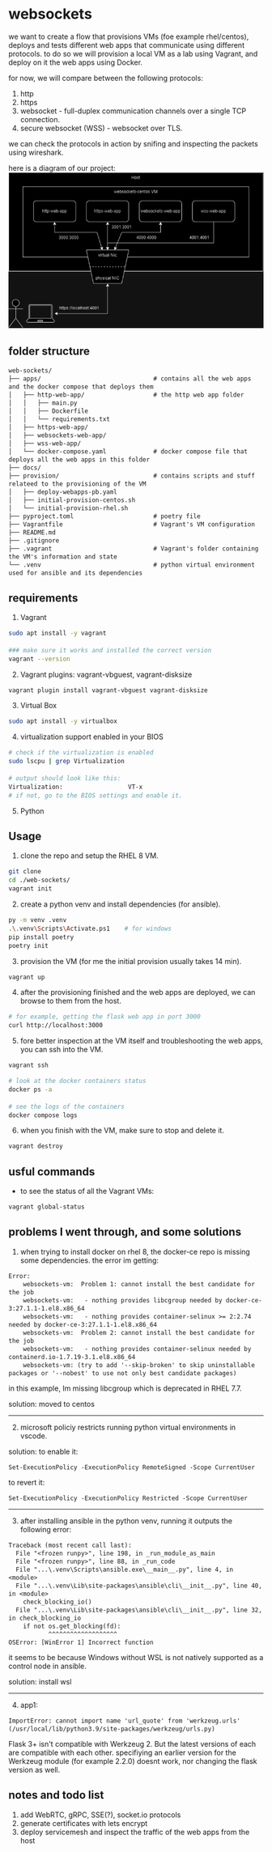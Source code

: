 # websockets
we want to create a flow that provisions VMs (foe example rhel/centos), deploys and tests different web apps that communicate using different protocols.
to do so we will provision a local VM as a lab using Vagrant, and deploy on it the web apps using Docker.

for now, we will compare between the following protocols:
1. http
2. https
3. websocket - full-duplex communication channels over a single TCP connection.
4. secure websocket (WSS) - websocket over TLS.

we can check the protocols in action by snifing and inspecting the packets using wireshark.

here is a diagram of our project:
![testing-protocols diagram](docs/websockets-diagram.drawio.png "testing-protocols diagram")

## folder structure
```
web-sockets/
├── apps/                               # contains all the web apps and the docker compose that deploys them
│   ├── http-web-app/                   # the http web app folder
│   │   ├── main.py
│   │   ├── Dockerfile
│   │   └── requirements.txt
│   ├── https-web-app/
│   ├── websockets-web-app/
│   ├── wss-web-app/
│   └── docker-compose.yaml             # docker compose file that deploys all the web apps in this folder
├── docs/
├── provision/                          # contains scripts and stuff relateed to the provisioning of the VM
│   ├── deploy-webapps-pb.yaml
│   ├── initial-provision-centos.sh
│   └── initial-provision-rhel.sh
├── pyproject.toml                      # poetry file
├── Vagrantfile                         # Vagrant's VM configuration
├── README.md
├── .gitignore
├── .vagrant                            # Vagrant's folder containing the VM's information and state
└── .venv                               # python virtual environment used for ansible and its dependencies
```

## requirements
1. Vagrant
```bash
sudo apt install -y vagrant

### make sure it works and installed the correct version
vagrant --version
```
2. Vagrant plugins: vagrant-vbguest, vagrant-disksize
```bash
vagrant plugin install vagrant-vbguest vagrant-disksize
```
3. Virtual Box
```bash
sudo apt install -y virtualbox
```
4. virtualization support enabled in your BIOS
```bash
# check if the virtualization is enabled
sudo lscpu | grep Virtualization

# output should look like this:
Virtualization:                  VT-x
# if not, go to the BIOS settings and enable it.
```
5. Python

## Usage
1. clone the repo and setup the RHEL 8 VM.
```bash
git clone
cd ./web-sockets/
vagrant init
```
2. create a python venv and install dependencies (for ansible).
```bash
py -m venv .venv
.\.venv\Scripts\Activate.ps1    # for windows
pip install poetry
poetry init
```
3. provision the VM (for me the initial provision usually takes 14 min).
```bash
vagrant up
```
4. after the provisioning finished and the web apps are deployed, we can browse to them from the host.
```bash
# for example, getting the flask web app in port 3000
curl http://localhost:3000
```
5. fore better inspection at the VM itself and troubleshooting the web apps, you can ssh into the VM.
```bash
vagrant ssh
```
```bash
# look at the docker containers status
docker ps -a

# see the logs of the containers
docker compose logs
```
6. when you finish with the VM, make sure to stop and delete it.
```bash
vagrant destroy
```

## usful commands
* to see the status of all the Vagrant VMs:
```bash
vagrant global-status
```

## problems I went through, and some solutions
1. when trying to install docker on rhel 8, the docker-ce repo is missing some dependencies. 
the error im getting:
```
Error:
    websockets-vm:  Problem 1: cannot install the best candidate for the job
    websockets-vm:   - nothing provides libcgroup needed by docker-ce-3:27.1.1-1.el8.x86_64
    websockets-vm:   - nothing provides container-selinux >= 2:2.74 needed by docker-ce-3:27.1.1-1.el8.x86_64
    websockets-vm:  Problem 2: cannot install the best candidate for the job
    websockets-vm:   - nothing provides container-selinux needed by containerd.io-1.7.19-3.1.el8.x86_64
    websockets-vm: (try to add '--skip-broken' to skip uninstallable packages or '--nobest' to use not only best candidate packages)
```
in this example, Im missing libcgroup which is deprecated in RHEL 7.7.

solution: moved to centos

---

2. microsoft policiy restricts running python virtual environments in vscode.

solution: 
to enable it:
```
Set-ExecutionPolicy -ExecutionPolicy RemoteSigned -Scope CurrentUser
```
to revert it:
```
Set-ExecutionPolicy -ExecutionPolicy Restricted -Scope CurrentUser
```

---

3. after installing ansible in the python venv, running it outputs the following error:
```
Traceback (most recent call last):
  File "<frozen runpy>", line 198, in _run_module_as_main
  File "<frozen runpy>", line 88, in _run_code
  File "...\.venv\Scripts\ansible.exe\__main__.py", line 4, in <module>
  File "...\.venv\Lib\site-packages\ansible\cli\__init__.py", line 40, in <module>
    check_blocking_io()
  File "...\.venv\Lib\site-packages\ansible\cli\__init__.py", line 32, in check_blocking_io
    if not os.get_blocking(fd):
           ^^^^^^^^^^^^^^^^^^^
OSError: [WinError 1] Incorrect function
```
it seems to be because Windows without WSL is not natively supported as a control node in ansible.

solution:
install wsl

---

4. app1:
```
ImportError: cannot import name 'url_quote' from 'werkzeug.urls' (/usr/local/lib/python3.9/site-packages/werkzeug/urls.py)
```
Flask 3+ isn't compatible with Werkzeug 2. But the latest versions of each are compatible with each other.
specifiying an earlier version for the Werkzeug module (for example 2.2.0) doesnt work, nor changing the flask version as well.


## notes and todo list
1. add WebRTC, gRPC, SSE(?), socket.io protocols
2. generate certificates with lets encrypt
3. deploy servicemesh and inspect the traffic of the web apps from the host
